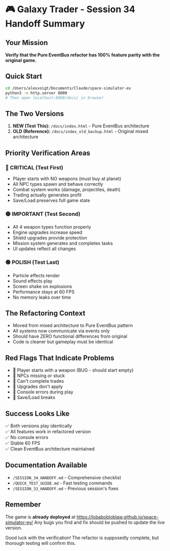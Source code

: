 # 🎮 Galaxy Trader - Session 34 Handoff Summary

## Your Mission
**Verify that the Pure EventBus refactor has 100% feature parity with the original game.**

## Quick Start
```bash
cd /Users/alexvoigt/Documents/Claude/space-simulator-ev
python3 -m http.server 8000
# Then open localhost:8000/docs/ in browser
```

## The Two Versions
1. **NEW (Test This):** `/docs/index.html` - Pure EventBus architecture
2. **OLD (Reference):** `/docs/index_old_backup.html` - Original mixed architecture

## Priority Verification Areas

### 🔴 CRITICAL (Test First)
- Player starts with NO weapons (must buy at planet)
- All NPC types spawn and behave correctly
- Combat system works (damage, projectiles, death)
- Trading actually generates profit
- Save/Load preserves full game state

### 🟡 IMPORTANT (Test Second)  
- All 4 weapon types function properly
- Engine upgrades increase speed
- Shield upgrades provide protection
- Mission system generates and completes tasks
- UI updates reflect all changes

### 🟢 POLISH (Test Last)
- Particle effects render
- Sound effects play
- Screen shake on explosions
- Performance stays at 60 FPS
- No memory leaks over time

## The Refactoring Context
- Moved from mixed architecture to Pure EventBus pattern
- All systems now communicate via events only
- Should have ZERO functional differences from original
- Code is cleaner but gameplay must be identical

## Red Flags That Indicate Problems
- 🚨 Player starts with a weapon (BUG - should start empty)
- 🚨 NPCs missing or stuck
- 🚨 Can't complete trades
- 🚨 Upgrades don't apply
- 🚨 Console errors during play
- 🚨 Save/Load breaks

## Success Looks Like
✅ Both versions play identically  
✅ All features work in refactored version  
✅ No console errors  
✅ Stable 60 FPS  
✅ Clean EventBus architecture maintained  

## Documentation Available
- `/SESSION_34_HANDOFF.md` - Comprehensive checklist
- `/QUICK_TEST_GUIDE.md` - Fast testing commands
- `/SESSION_33_HANDOFF.md` - Previous session's fixes

## Remember
The game is **already deployed** at https://lobabobloblaw.github.io/space-simulator-ev/
Any bugs you find and fix should be pushed to update the live version.

Good luck with the verification! The refactor is supposedly complete, but thorough testing will confirm this.

